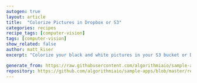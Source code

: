 ```yaml
---
autogen: true
layout: article
title:  "Colorize Pictures in Dropbox or S3"
categories: recipes
recipe_tags: [computer-vision]
tags: [computer-vision]
show_related: false
author: matt_kiser
excerpt: "Colorize your black and white pictures in your S3 bucket or Dropbox directory"

generate_from: https://raw.githubusercontent.com/algorithmiaio/sample-apps/master/recipes/Colorize-Photos/README.md
repository: https://github.com/algorithmiaio/sample-apps/blob/master/recipes/Colorize-Photos/colorize.py
---
```

